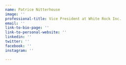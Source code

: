```yaml
---
name: Patrice Nitterhouse
image: ''
professional-title: Vice President at White Rock Inc.
email: ''
link-to-bio-page: ''
link-to-personal-website: ''
linkedin: ''
twitter: ''
facebook: ''
instagram: ''

---
```

